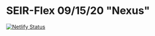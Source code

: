# SEIR-Flex 09/15/20 "Nexus"

[![Netlify Status](https://api.netlify.com/api/v1/badges/3a87aaeb-ba5c-4d62-889c-e03ec2a2b487/deploy-status)]()

<!-- https://app.netlify.com/sites/seir-flex-cyberpunk/deploys -->
